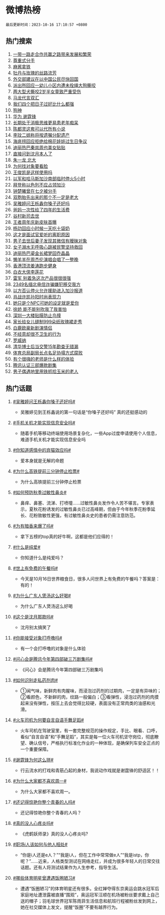 # 微博热榜

`最后更新时间：2023-10-16 17:10:57 +0800`

## 热门搜索

1. [一带一路走合作共赢之路带来发展和繁荣](https://m.weibo.cn/search?containerid=100103type%3D1%26t%3D10%26q%3D%23%E4%B8%80%E5%B8%A6%E4%B8%80%E8%B7%AF%E8%B5%B0%E5%90%88%E4%BD%9C%E5%85%B1%E8%B5%A2%E4%B9%8B%E8%B7%AF%E5%B8%A6%E6%9D%A5%E5%8F%91%E5%B1%95%E5%92%8C%E7%B9%81%E8%8D%A3%23&stream_entry_id=51&isnewpage=1&extparam=seat%3D1%26stream_entry_id%3D51%26pos%3D0%26filter_type%3Drealtimehot%26q%3D%2523%25E4%25B8%2580%25E5%25B8%25A6%25E4%25B8%2580%25E8%25B7%25AF%25E8%25B5%25B0%25E5%2590%2588%25E4%25BD%259C%25E5%2585%25B1%25E8%25B5%25A2%25E4%25B9%258B%25E8%25B7%25AF%25E5%25B8%25A6%25E6%259D%25A5%25E5%258F%2591%25E5%25B1%2595%25E5%2592%258C%25E7%25B9%2581%25E8%258D%25A3%2523%26dgr%3D0%26c_type%3D51%26cate%3D10103%26display_time%3D1697447456%26pre_seqid%3D169744745632208174176)
1. [尊重式分手](https://m.weibo.cn/search?containerid=100103type%3D1%26t%3D10%26q%3D%E5%B0%8A%E9%87%8D%E5%BC%8F%E5%88%86%E6%89%8B&stream_entry_id=31&isnewpage=1&extparam=seat%3D1%26band_rank%3D1%26cate%3D5001%26stream_entry_id%3D31%26lcate%3D5001%26q%3D%25E5%25B0%258A%25E9%2587%258D%25E5%25BC%258F%25E5%2588%2586%25E6%2589%258B%26pos%3D0%26flag%3D1%26c_type%3D31%26dgr%3D0%26realpos%3D1%26filter_type%3Drealtimehot%26display_time%3D1697447456%26pre_seqid%3D169744745632208174176)
1. [麻酱拿铁](https://m.weibo.cn/search?containerid=100103type%3D1%26t%3D10%26q%3D%E9%BA%BB%E9%85%B1%E6%8B%BF%E9%93%81&stream_entry_id=31&isnewpage=1&extparam=seat%3D1%26band_rank%3D2%26cate%3D5001%26stream_entry_id%3D31%26lcate%3D5001%26q%3D%25E9%25BA%25BB%25E9%2585%25B1%25E6%258B%25BF%25E9%2593%2581%26pos%3D1%26flag%3D1%26c_type%3D31%26dgr%3D0%26realpos%3D2%26filter_type%3Drealtimehot%26display_time%3D1697447456%26pre_seqid%3D169744745632208174176)
1. [牡丹与玫瑰的丝路流芳](https://m.weibo.cn/search?containerid=100103type%3D1%26t%3D10%26q%3D%23%E7%89%A1%E4%B8%B9%E4%B8%8E%E7%8E%AB%E7%91%B0%E7%9A%84%E4%B8%9D%E8%B7%AF%E6%B5%81%E8%8A%B3%23&stream_entry_id=31&isnewpage=1&extparam=seat%3D1%26band_rank%3D3%26cate%3D5001%26stream_entry_id%3D31%26lcate%3D5001%26q%3D%2523%25E7%2589%25A1%25E4%25B8%25B9%25E4%25B8%258E%25E7%258E%25AB%25E7%2591%25B0%25E7%259A%2584%25E4%25B8%259D%25E8%25B7%25AF%25E6%25B5%2581%25E8%258A%25B3%2523%26pos%3D2%26flag%3D1%26c_type%3D31%26dgr%3D0%26realpos%3D3%26filter_type%3Drealtimehot%26display_time%3D1697447456%26pre_seqid%3D169744745632208174176)
1. [外交部建议在以中国公民尽快回国](https://m.weibo.cn/search?containerid=100103type%3D1%26t%3D10%26q%3D%23%E5%A4%96%E4%BA%A4%E9%83%A8%E5%BB%BA%E8%AE%AE%E5%9C%A8%E4%BB%A5%E4%B8%AD%E5%9B%BD%E5%85%AC%E6%B0%91%E5%B0%BD%E5%BF%AB%E5%9B%9E%E5%9B%BD%23&stream_entry_id=31&isnewpage=1&extparam=seat%3D1%26band_rank%3D4%26cate%3D5001%26stream_entry_id%3D31%26lcate%3D5001%26q%3D%2523%25E5%25A4%2596%25E4%25BA%25A4%25E9%2583%25A8%25E5%25BB%25BA%25E8%25AE%25AE%25E5%259C%25A8%25E4%25BB%25A5%25E4%25B8%25AD%25E5%259B%25BD%25E5%2585%25AC%25E6%25B0%2591%25E5%25B0%25BD%25E5%25BF%25AB%25E5%259B%259E%25E5%259B%25BD%2523%26pos%3D3%26flag%3D1%26c_type%3D31%26dgr%3D0%26realpos%3D4%26filter_type%3Drealtimehot%26display_time%3D1697447456%26pre_seqid%3D169744745632208174176)
1. [派出所回应一幼儿小区内遭未拴绳大狗撕咬](https://m.weibo.cn/search?containerid=100103type%3D1%26t%3D10%26q%3D%23%E6%B4%BE%E5%87%BA%E6%89%80%E5%9B%9E%E5%BA%94%E4%B8%80%E5%B9%BC%E5%84%BF%E5%B0%8F%E5%8C%BA%E5%86%85%E9%81%AD%E6%9C%AA%E6%8B%B4%E7%BB%B3%E5%A4%A7%E7%8B%97%E6%92%95%E5%92%AC%23&stream_entry_id=31&isnewpage=1&extparam=seat%3D1%26band_rank%3D5%26cate%3D5001%26stream_entry_id%3D31%26lcate%3D5001%26q%3D%2523%25E6%25B4%25BE%25E5%2587%25BA%25E6%2589%2580%25E5%259B%259E%25E5%25BA%2594%25E4%25B8%2580%25E5%25B9%25BC%25E5%2584%25BF%25E5%25B0%258F%25E5%258C%25BA%25E5%2586%2585%25E9%2581%25AD%25E6%259C%25AA%25E6%258B%25B4%25E7%25BB%25B3%25E5%25A4%25A7%25E7%258B%2597%25E6%2592%2595%25E5%2592%25AC%2523%26pos%3D4%26flag%3D1%26c_type%3D31%26dgr%3D0%26realpos%3D5%26filter_type%3Drealtimehot%26display_time%3D1697447456%26pre_seqid%3D169744745632208174176)
1. [两大型犬撕咬2岁半女童致严重受伤](https://m.weibo.cn/search?containerid=100103type%3D1%26t%3D10%26q%3D%23%E4%B8%A4%E5%A4%A7%E5%9E%8B%E7%8A%AC%E6%92%95%E5%92%AC2%E5%B2%81%E5%8D%8A%E5%A5%B3%E7%AB%A5%E8%87%B4%E4%B8%A5%E9%87%8D%E5%8F%97%E4%BC%A4%23&stream_entry_id=31&isnewpage=1&extparam=seat%3D1%26band_rank%3D6%26cate%3D5001%26stream_entry_id%3D31%26lcate%3D5001%26q%3D%2523%25E4%25B8%25A4%25E5%25A4%25A7%25E5%259E%258B%25E7%258A%25AC%25E6%2592%2595%25E5%2592%25AC2%25E5%25B2%2581%25E5%258D%258A%25E5%25A5%25B3%25E7%25AB%25A5%25E8%2587%25B4%25E4%25B8%25A5%25E9%2587%258D%25E5%258F%2597%25E4%25BC%25A4%2523%26pos%3D5%26flag%3D16%26c_type%3D31%26dgr%3D0%26realpos%3D6%26filter_type%3Drealtimehot%26display_time%3D1697447456%26pre_seqid%3D169744745632208174176)
1. [马龙代言双汇](https://m.weibo.cn/search?containerid=100103type%3D1%26t%3D10%26q%3D%23%E9%A9%AC%E9%BE%99%E4%BB%A3%E8%A8%80%E5%8F%8C%E6%B1%87%23&stream_entry_id=31&isnewpage=1&extparam=seat%3D1%26band_rank%3D7%26stream_entry_id%3D31%26is_ad_pos%3D1%26adid%3D207788%26lcate%3D5001%26topic_ad%3D1%26pos%3D6%26filter_type%3Drealtimehot%26q%3D%2523%25E9%25A9%25AC%25E9%25BE%2599%25E4%25BB%25A3%25E8%25A8%2580%25E5%258F%258C%25E6%25B1%2587%2523%26dgr%3D0%26c_type%3D31%26cate%3D5001%26display_time%3D1697447456%26pre_seqid%3D169744745632208174176)
1. [我们四个把日子过好比什么都强](https://m.weibo.cn/search?containerid=100103type%3D1%26t%3D10%26q%3D%23%E6%88%91%E4%BB%AC%E5%9B%9B%E4%B8%AA%E6%8A%8A%E6%97%A5%E5%AD%90%E8%BF%87%E5%A5%BD%E6%AF%94%E4%BB%80%E4%B9%88%E9%83%BD%E5%BC%BA%23&stream_entry_id=31&isnewpage=1&extparam=seat%3D1%26band_rank%3D7%26cate%3D5001%26stream_entry_id%3D31%26lcate%3D5001%26q%3D%2523%25E6%2588%2591%25E4%25BB%25AC%25E5%259B%259B%25E4%25B8%25AA%25E6%258A%258A%25E6%2597%25A5%25E5%25AD%2590%25E8%25BF%2587%25E5%25A5%25BD%25E6%25AF%2594%25E4%25BB%2580%25E4%25B9%2588%25E9%2583%25BD%25E5%25BC%25BA%2523%26pos%3D7%26flag%3D1%26c_type%3D31%26dgr%3D0%26realpos%3D7%26filter_type%3Drealtimehot%26display_time%3D1697447456%26pre_seqid%3D169744745632208174176)
1. [狗神](https://m.weibo.cn/search?containerid=100103type%3D1%26t%3D10%26q%3D%E7%8B%97%E7%A5%9E&stream_entry_id=31&isnewpage=1&extparam=seat%3D1%26band_rank%3D8%26cate%3D5001%26stream_entry_id%3D31%26lcate%3D5001%26q%3D%25E7%258B%2597%25E7%25A5%259E%26pos%3D8%26flag%3D1%26c_type%3D31%26dgr%3D0%26realpos%3D8%26filter_type%3Drealtimehot%26display_time%3D1697447456%26pre_seqid%3D169744745632208174176)
1. [华为 谢霆锋](https://m.weibo.cn/search?containerid=100103type%3D1%26t%3D10%26q%3D%E5%8D%8E%E4%B8%BA+%E8%B0%A2%E9%9C%86%E9%94%8B&stream_entry_id=31&isnewpage=1&extparam=seat%3D1%26band_rank%3D9%26cate%3D5001%26stream_entry_id%3D31%26lcate%3D5001%26q%3D%25E5%258D%258E%25E4%25B8%25BA%2520%25E8%25B0%25A2%25E9%259C%2586%25E9%2594%258B%26pos%3D9%26flag%3D0%26c_type%3D31%26dgr%3D0%26realpos%3D9%26filter_type%3Drealtimehot%26display_time%3D1697447456%26pre_seqid%3D169744745632208174176)
1. [长期处于消极思维更易患老年痴呆](https://m.weibo.cn/search?containerid=100103type%3D1%26t%3D10%26q%3D%23%E9%95%BF%E6%9C%9F%E5%A4%84%E4%BA%8E%E6%B6%88%E6%9E%81%E6%80%9D%E7%BB%B4%E6%9B%B4%E6%98%93%E6%82%A3%E8%80%81%E5%B9%B4%E7%97%B4%E5%91%86%23&stream_entry_id=31&isnewpage=1&extparam=seat%3D1%26band_rank%3D10%26cate%3D5001%26stream_entry_id%3D31%26lcate%3D5001%26q%3D%2523%25E9%2595%25BF%25E6%259C%259F%25E5%25A4%2584%25E4%25BA%258E%25E6%25B6%2588%25E6%259E%2581%25E6%2580%259D%25E7%25BB%25B4%25E6%259B%25B4%25E6%2598%2593%25E6%2582%25A3%25E8%2580%2581%25E5%25B9%25B4%25E7%2597%25B4%25E5%2591%2586%2523%26pos%3D10%26flag%3D1%26c_type%3D31%26dgr%3D0%26realpos%3D10%26filter_type%3Drealtimehot%26display_time%3D1697447456%26pre_seqid%3D169744745632208174176)
1. [陈都灵这套可以代所有小说](https://m.weibo.cn/search?containerid=100103type%3D1%26t%3D10%26q%3D%E9%99%88%E9%83%BD%E7%81%B5%E8%BF%99%E5%A5%97%E5%8F%AF%E4%BB%A5%E4%BB%A3%E6%89%80%E6%9C%89%E5%B0%8F%E8%AF%B4&stream_entry_id=31&isnewpage=1&extparam=seat%3D1%26band_rank%3D11%26cate%3D5001%26stream_entry_id%3D31%26lcate%3D5001%26q%3D%25E9%2599%2588%25E9%2583%25BD%25E7%2581%25B5%25E8%25BF%2599%25E5%25A5%2597%25E5%258F%25AF%25E4%25BB%25A5%25E4%25BB%25A3%25E6%2589%2580%25E6%259C%2589%25E5%25B0%258F%25E8%25AF%25B4%26pos%3D11%26flag%3D0%26c_type%3D31%26dgr%3D0%26realpos%3D11%26filter_type%3Drealtimehot%26display_time%3D1697447456%26pre_seqid%3D169744745632208174176)
1. [李玟二姐称将按遗嘱分配遗产](https://m.weibo.cn/search?containerid=100103type%3D1%26t%3D10%26q%3D%23%E6%9D%8E%E7%8E%9F%E4%BA%8C%E5%A7%90%E7%A7%B0%E5%B0%86%E6%8C%89%E9%81%97%E5%98%B1%E5%88%86%E9%85%8D%E9%81%97%E4%BA%A7%23&stream_entry_id=31&isnewpage=1&extparam=seat%3D1%26band_rank%3D12%26cate%3D5001%26stream_entry_id%3D31%26lcate%3D5001%26q%3D%2523%25E6%259D%258E%25E7%258E%259F%25E4%25BA%258C%25E5%25A7%2590%25E7%25A7%25B0%25E5%25B0%2586%25E6%258C%2589%25E9%2581%2597%25E5%2598%25B1%25E5%2588%2586%25E9%2585%258D%25E9%2581%2597%25E4%25BA%25A7%2523%26pos%3D12%26flag%3D1%26c_type%3D31%26dgr%3D0%26realpos%3D12%26filter_type%3Drealtimehot%26display_time%3D1697447456%26pre_seqid%3D169744745632208174176)
1. [海底捞回应拒绝给棉花娃娃过生日争议](https://m.weibo.cn/search?containerid=100103type%3D1%26t%3D10%26q%3D%23%E6%B5%B7%E5%BA%95%E6%8D%9E%E5%9B%9E%E5%BA%94%E6%8B%92%E7%BB%9D%E7%BB%99%E6%A3%89%E8%8A%B1%E5%A8%83%E5%A8%83%E8%BF%87%E7%94%9F%E6%97%A5%E4%BA%89%E8%AE%AE%23&stream_entry_id=31&isnewpage=1&extparam=seat%3D1%26band_rank%3D13%26cate%3D5001%26stream_entry_id%3D31%26lcate%3D5001%26q%3D%2523%25E6%25B5%25B7%25E5%25BA%2595%25E6%258D%259E%25E5%259B%259E%25E5%25BA%2594%25E6%258B%2592%25E7%25BB%259D%25E7%25BB%2599%25E6%25A3%2589%25E8%258A%25B1%25E5%25A8%2583%25E5%25A8%2583%25E8%25BF%2587%25E7%2594%259F%25E6%2597%25A5%25E4%25BA%2589%25E8%25AE%25AE%2523%26pos%3D13%26flag%3D0%26c_type%3D31%26dgr%3D0%26realpos%3D13%26filter_type%3Drealtimehot%26display_time%3D1697447456%26pre_seqid%3D169744745632208174176)
1. [迪丽热巴秦岚周也美女贴贴](https://m.weibo.cn/search?containerid=100103type%3D1%26t%3D10%26q%3D%23%E8%BF%AA%E4%B8%BD%E7%83%AD%E5%B7%B4%E7%A7%A6%E5%B2%9A%E5%91%A8%E4%B9%9F%E7%BE%8E%E5%A5%B3%E8%B4%B4%E8%B4%B4%23&stream_entry_id=31&isnewpage=1&extparam=seat%3D1%26band_rank%3D14%26cate%3D5001%26stream_entry_id%3D31%26lcate%3D5001%26q%3D%2523%25E8%25BF%25AA%25E4%25B8%25BD%25E7%2583%25AD%25E5%25B7%25B4%25E7%25A7%25A6%25E5%25B2%259A%25E5%2591%25A8%25E4%25B9%259F%25E7%25BE%258E%25E5%25A5%25B3%25E8%25B4%25B4%25E8%25B4%25B4%2523%26pos%3D14%26flag%3D0%26c_type%3D31%26dgr%3D0%26realpos%3D14%26filter_type%3Drealtimehot%26display_time%3D1697447456%26pre_seqid%3D169744745632208174176)
1. [直接问到沈月本人了](https://m.weibo.cn/search?containerid=100103type%3D1%26t%3D10%26q%3D%23%E7%9B%B4%E6%8E%A5%E9%97%AE%E5%88%B0%E6%B2%88%E6%9C%88%E6%9C%AC%E4%BA%BA%E4%BA%86%23&stream_entry_id=31&isnewpage=1&extparam=seat%3D1%26band_rank%3D15%26cate%3D5001%26stream_entry_id%3D31%26lcate%3D5001%26q%3D%2523%25E7%259B%25B4%25E6%258E%25A5%25E9%2597%25AE%25E5%2588%25B0%25E6%25B2%2588%25E6%259C%2588%25E6%259C%25AC%25E4%25BA%25BA%25E4%25BA%2586%2523%26pos%3D15%26flag%3D0%26c_type%3D31%26dgr%3D0%26realpos%3D15%26filter_type%3Drealtimehot%26display_time%3D1697447456%26pre_seqid%3D169744745632208174176)
1. [朱一龙 北大](https://m.weibo.cn/search?containerid=100103type%3D1%26t%3D10%26q%3D%E6%9C%B1%E4%B8%80%E9%BE%99+%E5%8C%97%E5%A4%A7&stream_entry_id=31&isnewpage=1&extparam=seat%3D1%26band_rank%3D16%26cate%3D5001%26stream_entry_id%3D31%26lcate%3D5001%26q%3D%25E6%259C%25B1%25E4%25B8%2580%25E9%25BE%2599%2520%25E5%258C%2597%25E5%25A4%25A7%26pos%3D16%26flag%3D1%26c_type%3D31%26dgr%3D0%26realpos%3D16%26filter_type%3Drealtimehot%26display_time%3D1697447456%26pre_seqid%3D169744745632208174176)
1. [为何找对象要看脸](https://m.weibo.cn/search?containerid=100103type%3D1%26t%3D10%26q%3D%E4%B8%BA%E4%BD%95%E6%89%BE%E5%AF%B9%E8%B1%A1%E8%A6%81%E7%9C%8B%E8%84%B8&stream_entry_id=31&isnewpage=1&extparam=seat%3D1%26band_rank%3D17%26cate%3D5001%26stream_entry_id%3D31%26lcate%3D5001%26q%3D%25E4%25B8%25BA%25E4%25BD%2595%25E6%2589%25BE%25E5%25AF%25B9%25E8%25B1%25A1%25E8%25A6%2581%25E7%259C%258B%25E8%2584%25B8%26pos%3D17%26flag%3D1%26c_type%3D31%26dgr%3D0%26realpos%3D17%26filter_type%3Drealtimehot%26display_time%3D1697447456%26pre_seqid%3D169744745632208174176)
1. [王俊凯是这样使用吗](https://m.weibo.cn/search?containerid=100103type%3D1%26t%3D10%26q%3D%23%E7%8E%8B%E4%BF%8A%E5%87%AF%E6%98%AF%E8%BF%99%E6%A0%B7%E4%BD%BF%E7%94%A8%E5%90%97%23&stream_entry_id=31&isnewpage=1&extparam=seat%3D1%26band_rank%3D18%26cate%3D5001%26stream_entry_id%3D31%26lcate%3D5001%26q%3D%2523%25E7%258E%258B%25E4%25BF%258A%25E5%2587%25AF%25E6%2598%25AF%25E8%25BF%2599%25E6%25A0%25B7%25E4%25BD%25BF%25E7%2594%25A8%25E5%2590%2597%2523%26pos%3D18%26flag%3D1%26c_type%3D31%26dgr%3D0%26realpos%3D18%26filter_type%3Drealtimehot%26display_time%3D1697447456%26pre_seqid%3D169744745632208174176)
1. [以军和哈马斯加沙南部临时停火5小时](https://m.weibo.cn/search?containerid=100103type%3D1%26t%3D10%26q%3D%23%E4%BB%A5%E5%86%9B%E5%92%8C%E5%93%88%E9%A9%AC%E6%96%AF%E5%8A%A0%E6%B2%99%E5%8D%97%E9%83%A8%E4%B8%B4%E6%97%B6%E5%81%9C%E7%81%AB5%E5%B0%8F%E6%97%B6%23&stream_entry_id=31&isnewpage=1&extparam=seat%3D1%26band_rank%3D19%26cate%3D5001%26stream_entry_id%3D31%26lcate%3D5001%26q%3D%2523%25E4%25BB%25A5%25E5%2586%259B%25E5%2592%258C%25E5%2593%2588%25E9%25A9%25AC%25E6%2596%25AF%25E5%258A%25A0%25E6%25B2%2599%25E5%258D%2597%25E9%2583%25A8%25E4%25B8%25B4%25E6%2597%25B6%25E5%2581%259C%25E7%2581%25AB5%25E5%25B0%258F%25E6%2597%25B6%2523%26pos%3D19%26flag%3D0%26c_type%3D31%26dgr%3D0%26realpos%3D19%26filter_type%3Drealtimehot%26display_time%3D1697447456%26pre_seqid%3D169744745632208174176)
1. [拜登称以色列不应占领加沙](https://m.weibo.cn/search?containerid=100103type%3D1%26t%3D10%26q%3D%23%E6%8B%9C%E7%99%BB%E7%A7%B0%E4%BB%A5%E8%89%B2%E5%88%97%E4%B8%8D%E5%BA%94%E5%8D%A0%E9%A2%86%E5%8A%A0%E6%B2%99%23&stream_entry_id=31&isnewpage=1&extparam=seat%3D1%26band_rank%3D20%26cate%3D5001%26stream_entry_id%3D31%26lcate%3D5001%26q%3D%2523%25E6%258B%259C%25E7%2599%25BB%25E7%25A7%25B0%25E4%25BB%25A5%25E8%2589%25B2%25E5%2588%2597%25E4%25B8%258D%25E5%25BA%2594%25E5%258D%25A0%25E9%25A2%2586%25E5%258A%25A0%25E6%25B2%2599%2523%26pos%3D20%26flag%3D1%26c_type%3D31%26dgr%3D0%26realpos%3D20%26filter_type%3Drealtimehot%26display_time%3D1697447456%26pre_seqid%3D169744745632208174176)
1. [钟楚曦曾在七夕被分手](https://m.weibo.cn/search?containerid=100103type%3D1%26t%3D10%26q%3D%23%E9%92%9F%E6%A5%9A%E6%9B%A6%E6%9B%BE%E5%9C%A8%E4%B8%83%E5%A4%95%E8%A2%AB%E5%88%86%E6%89%8B%23&stream_entry_id=31&isnewpage=1&extparam=seat%3D1%26band_rank%3D21%26cate%3D5001%26stream_entry_id%3D31%26lcate%3D5001%26q%3D%2523%25E9%2592%259F%25E6%25A5%259A%25E6%259B%25A6%25E6%259B%25BE%25E5%259C%25A8%25E4%25B8%2583%25E5%25A4%2595%25E8%25A2%25AB%25E5%2588%2586%25E6%2589%258B%2523%26pos%3D21%26flag%3D1%26c_type%3D31%26dgr%3D0%26realpos%3D21%26filter_type%3Drealtimehot%26display_time%3D1697447456%26pre_seqid%3D169744745632208174176)
1. [双胞胎先出来的那个不一定是老大](https://m.weibo.cn/search?containerid=100103type%3D1%26t%3D10%26q%3D%E5%8F%8C%E8%83%9E%E8%83%8E%E5%85%88%E5%87%BA%E6%9D%A5%E7%9A%84%E9%82%A3%E4%B8%AA%E4%B8%8D%E4%B8%80%E5%AE%9A%E6%98%AF%E8%80%81%E5%A4%A7&stream_entry_id=31&isnewpage=1&extparam=seat%3D1%26band_rank%3D22%26cate%3D5001%26stream_entry_id%3D31%26lcate%3D5001%26q%3D%25E5%258F%258C%25E8%2583%259E%25E8%2583%258E%25E5%2585%2588%25E5%2587%25BA%25E6%259D%25A5%25E7%259A%2584%25E9%2582%25A3%25E4%25B8%25AA%25E4%25B8%258D%25E4%25B8%2580%25E5%25AE%259A%25E6%2598%25AF%25E8%2580%2581%25E5%25A4%25A7%26pos%3D22%26flag%3D1%26c_type%3D31%26dgr%3D0%26realpos%3D22%26filter_type%3Drealtimehot%26display_time%3D1697447456%26pre_seqid%3D169744745632208174176)
1. [吴雅婷问王栎鑫你嗓子还好吗](https://m.weibo.cn/search?containerid=100103type%3D1%26t%3D10%26q%3D%23%E5%90%B4%E9%9B%85%E5%A9%B7%E9%97%AE%E7%8E%8B%E6%A0%8E%E9%91%AB%E4%BD%A0%E5%97%93%E5%AD%90%E8%BF%98%E5%A5%BD%E5%90%97%23&stream_entry_id=31&isnewpage=1&extparam=seat%3D1%26band_rank%3D23%26cate%3D5001%26stream_entry_id%3D31%26lcate%3D5001%26q%3D%2523%25E5%2590%25B4%25E9%259B%2585%25E5%25A9%25B7%25E9%2597%25AE%25E7%258E%258B%25E6%25A0%258E%25E9%2591%25AB%25E4%25BD%25A0%25E5%2597%2593%25E5%25AD%2590%25E8%25BF%2598%25E5%25A5%25BD%25E5%2590%2597%2523%26pos%3D23%26flag%3D2%26c_type%3D31%26dgr%3D0%26realpos%3D23%26filter_type%3Drealtimehot%26display_time%3D1697447456%26pre_seqid%3D169744745632208174176)
1. [爸妈一次性给了四年的生活费](https://m.weibo.cn/search?containerid=100103type%3D1%26t%3D10%26q%3D%23%E7%88%B8%E5%A6%88%E4%B8%80%E6%AC%A1%E6%80%A7%E7%BB%99%E4%BA%86%E5%9B%9B%E5%B9%B4%E7%9A%84%E7%94%9F%E6%B4%BB%E8%B4%B9%23&stream_entry_id=31&isnewpage=1&extparam=seat%3D1%26band_rank%3D24%26cate%3D5001%26stream_entry_id%3D31%26lcate%3D5001%26q%3D%2523%25E7%2588%25B8%25E5%25A6%2588%25E4%25B8%2580%25E6%25AC%25A1%25E6%2580%25A7%25E7%25BB%2599%25E4%25BA%2586%25E5%259B%259B%25E5%25B9%25B4%25E7%259A%2584%25E7%2594%259F%25E6%25B4%25BB%25E8%25B4%25B9%2523%26pos%3D24%26flag%3D2%26c_type%3D31%26dgr%3D0%26realpos%3D24%26filter_type%3Drealtimehot%26display_time%3D1697447456%26pre_seqid%3D169744745632208174176)
1. [谷村新司去世](https://m.weibo.cn/search?containerid=100103type%3D1%26t%3D10%26q%3D%23%E8%B0%B7%E6%9D%91%E6%96%B0%E5%8F%B8%E5%8E%BB%E4%B8%96%23&stream_entry_id=31&isnewpage=1&extparam=seat%3D1%26band_rank%3D25%26cate%3D5001%26stream_entry_id%3D31%26lcate%3D5001%26q%3D%2523%25E8%25B0%25B7%25E6%259D%2591%25E6%2596%25B0%25E5%258F%25B8%25E5%258E%25BB%25E4%25B8%2596%2523%26pos%3D25%26flag%3D0%26c_type%3D31%26dgr%3D0%26realpos%3D25%26filter_type%3Drealtimehot%26display_time%3D1697447456%26pre_seqid%3D169744745632208174176)
1. [王者周年庆新皮肤首曝](https://m.weibo.cn/search?containerid=100103type%3D1%26t%3D10%26q%3D%23%E7%8E%8B%E8%80%85%E5%91%A8%E5%B9%B4%E5%BA%86%E6%96%B0%E7%9A%AE%E8%82%A4%E9%A6%96%E6%9B%9D%23&stream_entry_id=31&isnewpage=1&extparam=seat%3D1%26band_rank%3D26%26cate%3D5001%26stream_entry_id%3D31%26lcate%3D5001%26q%3D%2523%25E7%258E%258B%25E8%2580%2585%25E5%2591%25A8%25E5%25B9%25B4%25E5%25BA%2586%25E6%2596%25B0%25E7%259A%25AE%25E8%2582%25A4%25E9%25A6%2596%25E6%259B%259D%2523%26pos%3D26%26flag%3D1%26c_type%3D31%26dgr%3D0%26realpos%3D26%26filter_type%3Drealtimehot%26display_time%3D1697447456%26pre_seqid%3D169744745632208174176)
1. [杨玏回应小时候一天吃十袋奶](https://m.weibo.cn/search?containerid=100103type%3D1%26t%3D10%26q%3D%23%E6%9D%A8%E7%8E%8F%E5%9B%9E%E5%BA%94%E5%B0%8F%E6%97%B6%E5%80%99%E4%B8%80%E5%A4%A9%E5%90%83%E5%8D%81%E8%A2%8B%E5%A5%B6%23&stream_entry_id=31&isnewpage=1&extparam=seat%3D1%26band_rank%3D27%26cate%3D5001%26stream_entry_id%3D31%26lcate%3D5001%26q%3D%2523%25E6%259D%25A8%25E7%258E%258F%25E5%259B%259E%25E5%25BA%2594%25E5%25B0%258F%25E6%2597%25B6%25E5%2580%2599%25E4%25B8%2580%25E5%25A4%25A9%25E5%2590%2583%25E5%258D%2581%25E8%25A2%258B%25E5%25A5%25B6%2523%26pos%3D27%26flag%3D1%26c_type%3D31%26dgr%3D0%26realpos%3D27%26filter_type%3Drealtimehot%26display_time%3D1697447456%26pre_seqid%3D169744745632208174176)
1. [这才是面试官爱听的离职原因](https://m.weibo.cn/search?containerid=100103type%3D1%26t%3D10%26q%3D%E8%BF%99%E6%89%8D%E6%98%AF%E9%9D%A2%E8%AF%95%E5%AE%98%E7%88%B1%E5%90%AC%E7%9A%84%E7%A6%BB%E8%81%8C%E5%8E%9F%E5%9B%A0&stream_entry_id=31&isnewpage=1&extparam=seat%3D1%26band_rank%3D28%26cate%3D5001%26stream_entry_id%3D31%26lcate%3D5001%26q%3D%25E8%25BF%2599%25E6%2589%258D%25E6%2598%25AF%25E9%259D%25A2%25E8%25AF%2595%25E5%25AE%2598%25E7%2588%25B1%25E5%2590%25AC%25E7%259A%2584%25E7%25A6%25BB%25E8%2581%258C%25E5%258E%259F%25E5%259B%25A0%26pos%3D28%26flag%3D0%26c_type%3D31%26dgr%3D0%26realpos%3D28%26filter_type%3Drealtimehot%26display_time%3D1697447456%26pre_seqid%3D169744745632208174176)
1. [男子去世后妻子发现其微信有暧昧对象](https://m.weibo.cn/search?containerid=100103type%3D1%26t%3D10%26q%3D%23%E7%94%B7%E5%AD%90%E5%8E%BB%E4%B8%96%E5%90%8E%E5%A6%BB%E5%AD%90%E5%8F%91%E7%8E%B0%E5%85%B6%E5%BE%AE%E4%BF%A1%E6%9C%89%E6%9A%A7%E6%98%A7%E5%AF%B9%E8%B1%A1%23&stream_entry_id=31&isnewpage=1&extparam=seat%3D1%26band_rank%3D29%26cate%3D5001%26stream_entry_id%3D31%26lcate%3D5001%26q%3D%2523%25E7%2594%25B7%25E5%25AD%2590%25E5%258E%25BB%25E4%25B8%2596%25E5%2590%258E%25E5%25A6%25BB%25E5%25AD%2590%25E5%258F%2591%25E7%258E%25B0%25E5%2585%25B6%25E5%25BE%25AE%25E4%25BF%25A1%25E6%259C%2589%25E6%259A%25A7%25E6%2598%25A7%25E5%25AF%25B9%25E8%25B1%25A1%2523%26pos%3D29%26flag%3D0%26c_type%3D31%26dgr%3D0%26realpos%3D29%26filter_type%3Drealtimehot%26display_time%3D1697447456%26pre_seqid%3D169744745632208174176)
1. [女子溺水无呼吸心跳被民警坚持救回](https://m.weibo.cn/search?containerid=100103type%3D1%26t%3D10%26q%3D%23%E5%A5%B3%E5%AD%90%E6%BA%BA%E6%B0%B4%E6%97%A0%E5%91%BC%E5%90%B8%E5%BF%83%E8%B7%B3%E8%A2%AB%E6%B0%91%E8%AD%A6%E5%9D%9A%E6%8C%81%E6%95%91%E5%9B%9E%23&stream_entry_id=31&isnewpage=1&extparam=seat%3D1%26band_rank%3D30%26cate%3D5001%26stream_entry_id%3D31%26lcate%3D5001%26q%3D%2523%25E5%25A5%25B3%25E5%25AD%2590%25E6%25BA%25BA%25E6%25B0%25B4%25E6%2597%25A0%25E5%2591%25BC%25E5%2590%25B8%25E5%25BF%2583%25E8%25B7%25B3%25E8%25A2%25AB%25E6%25B0%2591%25E8%25AD%25A6%25E5%259D%259A%25E6%258C%2581%25E6%2595%2591%25E5%259B%259E%2523%26pos%3D30%26flag%3D32768%26c_type%3D31%26dgr%3D0%26realpos%3D30%26filter_type%3Drealtimehot%26display_time%3D1697447456%26pre_seqid%3D169744745632208174176)
1. [迪丽热巴鎏金长裙梦回乔晶晶](https://m.weibo.cn/search?containerid=100103type%3D1%26t%3D10%26q%3D%23%E8%BF%AA%E4%B8%BD%E7%83%AD%E5%B7%B4%E9%8E%8F%E9%87%91%E9%95%BF%E8%A3%99%E6%A2%A6%E5%9B%9E%E4%B9%94%E6%99%B6%E6%99%B6%23&stream_entry_id=31&isnewpage=1&extparam=seat%3D1%26band_rank%3D31%26cate%3D5001%26stream_entry_id%3D31%26lcate%3D5001%26q%3D%2523%25E8%25BF%25AA%25E4%25B8%25BD%25E7%2583%25AD%25E5%25B7%25B4%25E9%258E%258F%25E9%2587%2591%25E9%2595%25BF%25E8%25A3%2599%25E6%25A2%25A6%25E5%259B%259E%25E4%25B9%2594%25E6%2599%25B6%25E6%2599%25B6%2523%26pos%3D31%26flag%3D1%26c_type%3D31%26dgr%3D0%26realpos%3D31%26filter_type%3Drealtimehot%26display_time%3D1697447456%26pre_seqid%3D169744745632208174176)
1. [懒羊羊在周杰伦演唱会唱了一整晚](https://m.weibo.cn/search?containerid=100103type%3D1%26t%3D10%26q%3D%23%E6%87%92%E7%BE%8A%E7%BE%8A%E5%9C%A8%E5%91%A8%E6%9D%B0%E4%BC%A6%E6%BC%94%E5%94%B1%E4%BC%9A%E5%94%B1%E4%BA%86%E4%B8%80%E6%95%B4%E6%99%9A%23&stream_entry_id=31&isnewpage=1&extparam=seat%3D1%26band_rank%3D32%26cate%3D5001%26stream_entry_id%3D31%26lcate%3D5001%26q%3D%2523%25E6%2587%2592%25E7%25BE%258A%25E7%25BE%258A%25E5%259C%25A8%25E5%2591%25A8%25E6%259D%25B0%25E4%25BC%25A6%25E6%25BC%2594%25E5%2594%25B1%25E4%25BC%259A%25E5%2594%25B1%25E4%25BA%2586%25E4%25B8%2580%25E6%2595%25B4%25E6%2599%259A%2523%26pos%3D32%26flag%3D0%26c_type%3D31%26dgr%3D0%26realpos%3D32%26filter_type%3Drealtimehot%26display_time%3D1697447456%26pre_seqid%3D169744745632208174176)
1. [香港顶流姜涛跑步健身](https://m.weibo.cn/search?containerid=100103type%3D1%26t%3D10%26q%3D%23%E9%A6%99%E6%B8%AF%E9%A1%B6%E6%B5%81%E5%A7%9C%E6%B6%9B%E8%B7%91%E6%AD%A5%E5%81%A5%E8%BA%AB%23&stream_entry_id=31&isnewpage=1&extparam=seat%3D1%26band_rank%3D33%26cate%3D5001%26stream_entry_id%3D31%26lcate%3D5001%26q%3D%2523%25E9%25A6%2599%25E6%25B8%25AF%25E9%25A1%25B6%25E6%25B5%2581%25E5%25A7%259C%25E6%25B6%259B%25E8%25B7%2591%25E6%25AD%25A5%25E5%2581%25A5%25E8%25BA%25AB%2523%26pos%3D33%26flag%3D0%26c_type%3D31%26dgr%3D0%26realpos%3D33%26filter_type%3Drealtimehot%26display_time%3D1697447456%26pre_seqid%3D169744745632208174176)
1. [白衣大侠李莲花](https://m.weibo.cn/search?containerid=100103type%3D1%26t%3D10%26q%3D%23%E7%99%BD%E8%A1%A3%E5%A4%A7%E4%BE%A0%E6%9D%8E%E8%8E%B2%E8%8A%B1%23&stream_entry_id=31&isnewpage=1&extparam=seat%3D1%26band_rank%3D34%26cate%3D5001%26stream_entry_id%3D31%26lcate%3D5001%26q%3D%2523%25E7%2599%25BD%25E8%25A1%25A3%25E5%25A4%25A7%25E4%25BE%25A0%25E6%259D%258E%25E8%258E%25B2%25E8%258A%25B1%2523%26pos%3D34%26flag%3D1%26c_type%3D31%26dgr%3D0%26realpos%3D34%26filter_type%3Drealtimehot%26display_time%3D1697447456%26pre_seqid%3D169744745632208174176)
1. [雷军 别着急这次产品很很很强](https://m.weibo.cn/search?containerid=100103type%3D1%26t%3D10%26q%3D%E9%9B%B7%E5%86%9B+%E5%88%AB%E7%9D%80%E6%80%A5%E8%BF%99%E6%AC%A1%E4%BA%A7%E5%93%81%E5%BE%88%E5%BE%88%E5%BE%88%E5%BC%BA&stream_entry_id=31&isnewpage=1&extparam=seat%3D1%26band_rank%3D35%26cate%3D5001%26stream_entry_id%3D31%26lcate%3D5001%26q%3D%25E9%259B%25B7%25E5%2586%259B%2520%25E5%2588%25AB%25E7%259D%2580%25E6%2580%25A5%25E8%25BF%2599%25E6%25AC%25A1%25E4%25BA%25A7%25E5%2593%2581%25E5%25BE%2588%25E5%25BE%2588%25E5%25BE%2588%25E5%25BC%25BA%26pos%3D35%26flag%3D0%26c_type%3D31%26dgr%3D0%26realpos%3D35%26filter_type%3Drealtimehot%26display_time%3D1697447456%26pre_seqid%3D169744745632208174176)
1. [2349名缅北电信诈骗嫌犯移交我方](https://m.weibo.cn/search?containerid=100103type%3D1%26t%3D10%26q%3D%232349%E5%90%8D%E7%BC%85%E5%8C%97%E7%94%B5%E4%BF%A1%E8%AF%88%E9%AA%97%E5%AB%8C%E7%8A%AF%E7%A7%BB%E4%BA%A4%E6%88%91%E6%96%B9%23&stream_entry_id=31&isnewpage=1&extparam=seat%3D1%26band_rank%3D36%26cate%3D5001%26stream_entry_id%3D31%26lcate%3D5001%26q%3D%25232349%25E5%2590%258D%25E7%25BC%2585%25E5%258C%2597%25E7%2594%25B5%25E4%25BF%25A1%25E8%25AF%2588%25E9%25AA%2597%25E5%25AB%258C%25E7%258A%25AF%25E7%25A7%25BB%25E4%25BA%25A4%25E6%2588%2591%25E6%2596%25B9%2523%26pos%3D36%26flag%3D1%26c_type%3D31%26dgr%3D0%26realpos%3D36%26filter_type%3Drealtimehot%26display_time%3D1697447456%26pre_seqid%3D169744745632208174176)
1. [以方否认停火允许援助进入加沙报道](https://m.weibo.cn/search?containerid=100103type%3D1%26t%3D10%26q%3D%23%E4%BB%A5%E6%96%B9%E5%90%A6%E8%AE%A4%E5%81%9C%E7%81%AB%E5%85%81%E8%AE%B8%E6%8F%B4%E5%8A%A9%E8%BF%9B%E5%85%A5%E5%8A%A0%E6%B2%99%E6%8A%A5%E9%81%93%23&stream_entry_id=31&isnewpage=1&extparam=seat%3D1%26band_rank%3D37%26cate%3D5001%26stream_entry_id%3D31%26lcate%3D5001%26q%3D%2523%25E4%25BB%25A5%25E6%2596%25B9%25E5%2590%25A6%25E8%25AE%25A4%25E5%2581%259C%25E7%2581%25AB%25E5%2585%2581%25E8%25AE%25B8%25E6%258F%25B4%25E5%258A%25A9%25E8%25BF%259B%25E5%2585%25A5%25E5%258A%25A0%25E6%25B2%2599%25E6%258A%25A5%25E9%2581%2593%2523%26pos%3D37%26flag%3D1%26c_type%3D31%26dgr%3D0%26realpos%3D37%26filter_type%3Drealtimehot%26display_time%3D1697447456%26pre_seqid%3D169744745632208174176)
1. [肖战许凯孙阳时尚表现力](https://m.weibo.cn/search?containerid=100103type%3D1%26t%3D10%26q%3D%23%E8%82%96%E6%88%98%E8%AE%B8%E5%87%AF%E5%AD%99%E9%98%B3%E6%97%B6%E5%B0%9A%E8%A1%A8%E7%8E%B0%E5%8A%9B%23&stream_entry_id=31&isnewpage=1&extparam=seat%3D1%26band_rank%3D38%26cate%3D5001%26stream_entry_id%3D31%26lcate%3D5001%26q%3D%2523%25E8%2582%2596%25E6%2588%2598%25E8%25AE%25B8%25E5%2587%25AF%25E5%25AD%2599%25E9%2598%25B3%25E6%2597%25B6%25E5%25B0%259A%25E8%25A1%25A8%25E7%258E%25B0%25E5%258A%259B%2523%26pos%3D38%26flag%3D0%26c_type%3D31%26dgr%3D0%26realpos%3D38%26filter_type%3Drealtimehot%26display_time%3D1697447456%26pre_seqid%3D169744745632208174176)
1. [她只是个NPC可她的设定就是爱你](https://m.weibo.cn/search?containerid=100103type%3D1%26t%3D10%26q%3D%23%E5%A5%B9%E5%8F%AA%E6%98%AF%E4%B8%AANPC%E5%8F%AF%E5%A5%B9%E7%9A%84%E8%AE%BE%E5%AE%9A%E5%B0%B1%E6%98%AF%E7%88%B1%E4%BD%A0%23&stream_entry_id=31&isnewpage=1&extparam=seat%3D1%26band_rank%3D39%26cate%3D5001%26stream_entry_id%3D31%26lcate%3D5001%26q%3D%2523%25E5%25A5%25B9%25E5%258F%25AA%25E6%2598%25AF%25E4%25B8%25AANPC%25E5%258F%25AF%25E5%25A5%25B9%25E7%259A%2584%25E8%25AE%25BE%25E5%25AE%259A%25E5%25B0%25B1%25E6%2598%25AF%25E7%2588%25B1%25E4%25BD%25A0%2523%26pos%3D39%26flag%3D0%26c_type%3D31%26dgr%3D0%26realpos%3D39%26filter_type%3Drealtimehot%26display_time%3D1697447456%26pre_seqid%3D169744745632208174176)
1. [徐娇 能不能别吹我了我害怕](https://m.weibo.cn/search?containerid=100103type%3D1%26t%3D10%26q%3D%E5%BE%90%E5%A8%87+%E8%83%BD%E4%B8%8D%E8%83%BD%E5%88%AB%E5%90%B9%E6%88%91%E4%BA%86%E6%88%91%E5%AE%B3%E6%80%95&stream_entry_id=31&isnewpage=1&extparam=seat%3D1%26band_rank%3D40%26cate%3D5001%26stream_entry_id%3D31%26lcate%3D5001%26q%3D%25E5%25BE%2590%25E5%25A8%2587%2520%25E8%2583%25BD%25E4%25B8%258D%25E8%2583%25BD%25E5%2588%25AB%25E5%2590%25B9%25E6%2588%2591%25E4%25BA%2586%25E6%2588%2591%25E5%25AE%25B3%25E6%2580%2595%26pos%3D40%26flag%3D0%26c_type%3D31%26dgr%3D0%26realpos%3D40%26filter_type%3Drealtimehot%26display_time%3D1697447456%26pre_seqid%3D169744745632208174176)
1. [深圳一大楼贴膜防止鸟撞](https://m.weibo.cn/search?containerid=100103type%3D1%26t%3D10%26q%3D%23%E6%B7%B1%E5%9C%B3%E4%B8%80%E5%A4%A7%E6%A5%BC%E8%B4%B4%E8%86%9C%E9%98%B2%E6%AD%A2%E9%B8%9F%E6%92%9E%23&stream_entry_id=31&isnewpage=1&extparam=seat%3D1%26band_rank%3D41%26cate%3D5001%26stream_entry_id%3D31%26lcate%3D5001%26q%3D%2523%25E6%25B7%25B1%25E5%259C%25B3%25E4%25B8%2580%25E5%25A4%25A7%25E6%25A5%25BC%25E8%25B4%25B4%25E8%2586%259C%25E9%2598%25B2%25E6%25AD%25A2%25E9%25B8%259F%25E6%2592%259E%2523%26pos%3D41%26flag%3D32768%26c_type%3D31%26dgr%3D0%26realpos%3D41%26filter_type%3Drealtimehot%26display_time%3D1697447456%26pre_seqid%3D169744745632208174176)
1. [家长给女儿缝制999朵纸玫瑰裙走秀](https://m.weibo.cn/search?containerid=100103type%3D1%26t%3D10%26q%3D%23%E5%AE%B6%E9%95%BF%E7%BB%99%E5%A5%B3%E5%84%BF%E7%BC%9D%E5%88%B6999%E6%9C%B5%E7%BA%B8%E7%8E%AB%E7%91%B0%E8%A3%99%E8%B5%B0%E7%A7%80%23&stream_entry_id=31&isnewpage=1&extparam=seat%3D1%26band_rank%3D42%26cate%3D5001%26stream_entry_id%3D31%26lcate%3D5001%26q%3D%2523%25E5%25AE%25B6%25E9%2595%25BF%25E7%25BB%2599%25E5%25A5%25B3%25E5%2584%25BF%25E7%25BC%259D%25E5%2588%25B6999%25E6%259C%25B5%25E7%25BA%25B8%25E7%258E%25AB%25E7%2591%25B0%25E8%25A3%2599%25E8%25B5%25B0%25E7%25A7%2580%2523%26pos%3D42%26flag%3D32768%26c_type%3D31%26dgr%3D0%26realpos%3D42%26filter_type%3Drealtimehot%26display_time%3D1697447456%26pre_seqid%3D169744745632208174176)
1. [白鹿欧豪新剧演情侣](https://m.weibo.cn/search?containerid=100103type%3D1%26t%3D10%26q%3D%23%E7%99%BD%E9%B9%BF%E6%AC%A7%E8%B1%AA%E6%96%B0%E5%89%A7%E6%BC%94%E6%83%85%E4%BE%A3%23&stream_entry_id=31&isnewpage=1&extparam=seat%3D1%26band_rank%3D43%26cate%3D5001%26stream_entry_id%3D31%26lcate%3D5001%26q%3D%2523%25E7%2599%25BD%25E9%25B9%25BF%25E6%25AC%25A7%25E8%25B1%25AA%25E6%2596%25B0%25E5%2589%25A7%25E6%25BC%2594%25E6%2583%2585%25E4%25BE%25A3%2523%26pos%3D43%26flag%3D1%26c_type%3D31%26dgr%3D0%26realpos%3D43%26filter_type%3Drealtimehot%26display_time%3D1697447456%26pre_seqid%3D169744745632208174176)
1. [不经意却很不卫生的行为](https://m.weibo.cn/search?containerid=100103type%3D1%26t%3D10%26q%3D%23%E4%B8%8D%E7%BB%8F%E6%84%8F%E5%8D%B4%E5%BE%88%E4%B8%8D%E5%8D%AB%E7%94%9F%E7%9A%84%E8%A1%8C%E4%B8%BA%23&stream_entry_id=31&isnewpage=1&extparam=seat%3D1%26band_rank%3D44%26cate%3D5001%26stream_entry_id%3D31%26lcate%3D5001%26q%3D%2523%25E4%25B8%258D%25E7%25BB%258F%25E6%2584%258F%25E5%258D%25B4%25E5%25BE%2588%25E4%25B8%258D%25E5%258D%25AB%25E7%2594%259F%25E7%259A%2584%25E8%25A1%258C%25E4%25B8%25BA%2523%26pos%3D44%26flag%3D0%26c_type%3D31%26dgr%3D0%26realpos%3D44%26filter_type%3Drealtimehot%26display_time%3D1697447456%26pre_seqid%3D169744745632208174176)
1. [罗威纳](https://m.weibo.cn/search?containerid=100103type%3D1%26t%3D10%26q%3D%E7%BD%97%E5%A8%81%E7%BA%B3&stream_entry_id=31&isnewpage=1&extparam=seat%3D1%26band_rank%3D45%26cate%3D5001%26stream_entry_id%3D31%26lcate%3D5001%26q%3D%25E7%25BD%2597%25E5%25A8%2581%25E7%25BA%25B3%26pos%3D45%26flag%3D1%26c_type%3D31%26dgr%3D0%26realpos%3D45%26filter_type%3Drealtimehot%26display_time%3D1697447456%26pre_seqid%3D169744745632208174176)
1. [清华博士后当交警15年勘查无错漏](https://m.weibo.cn/search?containerid=100103type%3D1%26t%3D10%26q%3D%23%E6%B8%85%E5%8D%8E%E5%8D%9A%E5%A3%AB%E5%90%8E%E5%BD%93%E4%BA%A4%E8%AD%A615%E5%B9%B4%E5%8B%98%E6%9F%A5%E6%97%A0%E9%94%99%E6%BC%8F%23&stream_entry_id=31&isnewpage=1&extparam=seat%3D1%26band_rank%3D46%26cate%3D5001%26stream_entry_id%3D31%26lcate%3D5001%26q%3D%2523%25E6%25B8%2585%25E5%258D%258E%25E5%258D%259A%25E5%25A3%25AB%25E5%2590%258E%25E5%25BD%2593%25E4%25BA%25A4%25E8%25AD%25A615%25E5%25B9%25B4%25E5%258B%2598%25E6%259F%25A5%25E6%2597%25A0%25E9%2594%2599%25E6%25BC%258F%2523%26pos%3D46%26flag%3D32768%26c_type%3D31%26dgr%3D0%26realpos%3D46%26filter_type%3Drealtimehot%26display_time%3D1697447456%26pre_seqid%3D169744745632208174176)
1. [体育总局副局长点名足协塌方式腐败](https://m.weibo.cn/search?containerid=100103type%3D1%26t%3D10%26q%3D%23%E4%BD%93%E8%82%B2%E6%80%BB%E5%B1%80%E5%89%AF%E5%B1%80%E9%95%BF%E7%82%B9%E5%90%8D%E8%B6%B3%E5%8D%8F%E5%A1%8C%E6%96%B9%E5%BC%8F%E8%85%90%E8%B4%A5%23&stream_entry_id=31&isnewpage=1&extparam=seat%3D1%26band_rank%3D47%26cate%3D5001%26stream_entry_id%3D31%26lcate%3D5001%26q%3D%2523%25E4%25BD%2593%25E8%2582%25B2%25E6%2580%25BB%25E5%25B1%2580%25E5%2589%25AF%25E5%25B1%2580%25E9%2595%25BF%25E7%2582%25B9%25E5%2590%258D%25E8%25B6%25B3%25E5%258D%258F%25E5%25A1%258C%25E6%2596%25B9%25E5%25BC%258F%25E8%2585%2590%25E8%25B4%25A5%2523%26pos%3D47%26flag%3D0%26c_type%3D31%26dgr%3D0%26realpos%3D47%26filter_type%3Drealtimehot%26display_time%3D1697447456%26pre_seqid%3D169744745632208174176)
1. [有个很嗨的老师是什么样的体验](https://m.weibo.cn/search?containerid=100103type%3D1%26t%3D10%26q%3D%23%E6%9C%89%E4%B8%AA%E5%BE%88%E5%97%A8%E7%9A%84%E8%80%81%E5%B8%88%E6%98%AF%E4%BB%80%E4%B9%88%E6%A0%B7%E7%9A%84%E4%BD%93%E9%AA%8C%23&stream_entry_id=31&isnewpage=1&extparam=seat%3D1%26band_rank%3D48%26cate%3D5001%26stream_entry_id%3D31%26lcate%3D5001%26q%3D%2523%25E6%259C%2589%25E4%25B8%25AA%25E5%25BE%2588%25E5%2597%25A8%25E7%259A%2584%25E8%2580%2581%25E5%25B8%2588%25E6%2598%25AF%25E4%25BB%2580%25E4%25B9%2588%25E6%25A0%25B7%25E7%259A%2584%25E4%25BD%2593%25E9%25AA%258C%2523%26pos%3D48%26flag%3D32768%26c_type%3D31%26dgr%3D0%26realpos%3D48%26filter_type%3Drealtimehot%26display_time%3D1697447456%26pre_seqid%3D169744745632208174176)
1. [腾讯认证三部爆款剧集](https://m.weibo.cn/search?containerid=100103type%3D1%26t%3D10%26q%3D%23%E8%85%BE%E8%AE%AF%E8%AE%A4%E8%AF%81%E4%B8%89%E9%83%A8%E7%88%86%E6%AC%BE%E5%89%A7%E9%9B%86%23&stream_entry_id=31&isnewpage=1&extparam=seat%3D1%26band_rank%3D49%26cate%3D5001%26stream_entry_id%3D31%26lcate%3D5001%26q%3D%2523%25E8%2585%25BE%25E8%25AE%25AF%25E8%25AE%25A4%25E8%25AF%2581%25E4%25B8%2589%25E9%2583%25A8%25E7%2588%2586%25E6%25AC%25BE%25E5%2589%25A7%25E9%259B%2586%2523%26pos%3D49%26flag%3D0%26c_type%3D31%26dgr%3D0%26realpos%3D49%26filter_type%3Drealtimehot%26display_time%3D1697447456%26pre_seqid%3D169744745632208174176)
1. [男子偶遇地里用铁抓拾玉米的老人](https://m.weibo.cn/search?containerid=100103type%3D1%26t%3D10%26q%3D%23%E7%94%B7%E5%AD%90%E5%81%B6%E9%81%87%E5%9C%B0%E9%87%8C%E7%94%A8%E9%93%81%E6%8A%93%E6%8B%BE%E7%8E%89%E7%B1%B3%E7%9A%84%E8%80%81%E4%BA%BA%23&stream_entry_id=31&isnewpage=1&extparam=seat%3D1%26band_rank%3D50%26cate%3D5001%26stream_entry_id%3D31%26lcate%3D5001%26q%3D%2523%25E7%2594%25B7%25E5%25AD%2590%25E5%2581%25B6%25E9%2581%2587%25E5%259C%25B0%25E9%2587%258C%25E7%2594%25A8%25E9%2593%2581%25E6%258A%2593%25E6%258B%25BE%25E7%258E%2589%25E7%25B1%25B3%25E7%259A%2584%25E8%2580%2581%25E4%25BA%25BA%2523%26pos%3D50%26flag%3D32768%26c_type%3D31%26dgr%3D0%26realpos%3D50%26filter_type%3Drealtimehot%26display_time%3D1697447456%26pre_seqid%3D169744745632208174176)

## 热门话题

1. [#吴雅婷问王栎鑫你嗓子还好吗#](https://m.weibo.cn/search?containerid=231522type%3D1%26t%3D10%26q%3D%23%E5%90%B4%E9%9B%85%E5%A9%B7%E9%97%AE%E7%8E%8B%E6%A0%8E%E9%91%AB%E4%BD%A0%E5%97%93%E5%AD%90%E8%BF%98%E5%A5%BD%E5%90%97%23&stream_entry_id=128&isnewpage=1&extparam=seat%3D1%26unitid%3D1697419334494%26pos%3D1-0-0%26c_type%3D128%26dgr%3D0%26lcate%3D5004%26cate%3D5004%26display_time%3D1697447457%26pre_seqid%3D169744745730502716268)
    - 吴雅婷见到王栎鑫说的第一句话是“你嗓子还好吗” 真的还挺感动的

1. [#手机关机才能实现信息安全吗#](https://m.weibo.cn/search?containerid=231522type%3D1%26t%3D10%26q%3D%23%E6%89%8B%E6%9C%BA%E5%85%B3%E6%9C%BA%E6%89%8D%E8%83%BD%E5%AE%9E%E7%8E%B0%E4%BF%A1%E6%81%AF%E5%AE%89%E5%85%A8%E5%90%97%23&stream_entry_id=128&isnewpage=1&extparam=seat%3D1%26unitid%3D1697439437179%26pos%3D1-0-1%26c_type%3D128%26dgr%3D0%26lcate%3D5004%26cate%3D5004%26display_time%3D1697447457%26pre_seqid%3D169744745730502716268)
    - 随着手机等移动终端使用场景复杂化，一些App过度申请使用个人信息，难道手机关机才能实现信息安全吗

1. [#你知道感情中的弃猫效应吗#](https://m.weibo.cn/search?containerid=231522type%3D1%26t%3D10%26q%3D%23%E4%BD%A0%E7%9F%A5%E9%81%93%E6%84%9F%E6%83%85%E4%B8%AD%E7%9A%84%E5%BC%83%E7%8C%AB%E6%95%88%E5%BA%94%E5%90%97%23&stream_entry_id=128&isnewpage=1&extparam=seat%3D1%26unitid%3D1697434601095%26pos%3D1-0-2%26c_type%3D128%26dgr%3D0%26lcate%3D5004%26cate%3D5004%26display_time%3D1697447457%26pre_seqid%3D169744745730502716268)
    - 爱本身就是无解的命题

1. [#为什么高铁提前三分钟停止检票#](https://m.weibo.cn/search?containerid=231522type%3D1%26t%3D10%26q%3D%23%E4%B8%BA%E4%BB%80%E4%B9%88%E9%AB%98%E9%93%81%E6%8F%90%E5%89%8D%E4%B8%89%E5%88%86%E9%92%9F%E5%81%9C%E6%AD%A2%E6%A3%80%E7%A5%A8%23&stream_entry_id=128&isnewpage=1&extparam=seat%3D1%26unitid%3D1697365309982%26pos%3D1-0-3%26c_type%3D128%26dgr%3D0%26lcate%3D5004%26cate%3D5004%26display_time%3D1697447457%26pre_seqid%3D169744745730502716268)
    - 为什么高铁提前三分钟停止检票

1. [#如何预防秋季过敏性鼻炎#](https://m.weibo.cn/search?containerid=231522type%3D1%26t%3D10%26q%3D%23%E5%A6%82%E4%BD%95%E9%A2%84%E9%98%B2%E7%A7%8B%E5%AD%A3%E8%BF%87%E6%95%8F%E6%80%A7%E9%BC%BB%E7%82%8E%23&stream_entry_id=128&isnewpage=1&extparam=seat%3D1%26unitid%3D1697424705311%26pos%3D1-0-4%26c_type%3D128%26dgr%3D0%26lcate%3D5004%26cate%3D5004%26display_time%3D1697447457%26pre_seqid%3D169744745730502716268)
    - 鼻痒、鼻塞、流涕、打喷嚏……过敏性鼻炎发作令人苦不堪言。专家表示，夏秋花粉诱发的过敏性鼻炎已过高峰期，但由于今年秋季花粉季延长、花粉致敏性更强，有过敏性鼻炎史的患者仍需注意防范。

1. [#为有暗香来爆了吗#](https://m.weibo.cn/search?containerid=231522type%3D1%26t%3D10%26q%3D%23%E4%B8%BA%E6%9C%89%E6%9A%97%E9%A6%99%E6%9D%A5%E7%88%86%E4%BA%86%E5%90%97%23&stream_entry_id=128&isnewpage=1&extparam=seat%3D1%26unitid%3D1697445750296%26pos%3D1-0-5%26c_type%3D128%26dgr%3D0%26lcate%3D5004%26cate%3D5004%26display_time%3D1697447457%26pre_seqid%3D169744745730502716268)
    - 拿下五榜的top真的好牛啊，这都是他们应得的！

1. [#什么是纯爱#](https://m.weibo.cn/search?containerid=231522type%3D1%26t%3D10%26q%3D%23%E4%BB%80%E4%B9%88%E6%98%AF%E7%BA%AF%E7%88%B1%23&stream_entry_id=128&isnewpage=1&extparam=seat%3D1%26unitid%3D1697437604975%26pos%3D1-0-6%26c_type%3D128%26dgr%3D0%26lcate%3D5004%26cate%3D5004%26display_time%3D1697447457%26pre_seqid%3D169744745730502716268)
    - 你知道什么是纯爱吗？

1. [#世上有免费的午餐吗#](https://m.weibo.cn/search?containerid=231522type%3D1%26t%3D10%26q%3D%23%E4%B8%96%E4%B8%8A%E6%9C%89%E5%85%8D%E8%B4%B9%E7%9A%84%E5%8D%88%E9%A4%90%E5%90%97%23&stream_entry_id=128&isnewpage=1&extparam=seat%3D1%26unitid%3D1697430718585%26pos%3D1-0-7%26c_type%3D128%26dgr%3D0%26lcate%3D5004%26cate%3D5004%26display_time%3D1697447457%26pre_seqid%3D169744745730502716268)
    - 今天是10月16日世界粮食日，很多人问世界上有免费的午餐吗？答案是：有的！

1. [#为什么广东人煲汤这么好喝#](https://m.weibo.cn/search?containerid=231522type%3D1%26t%3D10%26q%3D%23%E4%B8%BA%E4%BB%80%E4%B9%88%E5%B9%BF%E4%B8%9C%E4%BA%BA%E7%85%B2%E6%B1%A4%E8%BF%99%E4%B9%88%E5%A5%BD%E5%96%9D%23&stream_entry_id=128&isnewpage=1&extparam=seat%3D1%26unitid%3D1697374311364%26pos%3D1-0-8%26c_type%3D128%26dgr%3D0%26lcate%3D5004%26cate%3D5004%26display_time%3D1697447457%26pre_seqid%3D169744745730502716268)
    - 为什么广东人煲汤这么好喝

1. [#这个是沈月那款吗#](https://m.weibo.cn/search?containerid=231522type%3D1%26t%3D10%26q%3D%23%E8%BF%99%E4%B8%AA%E6%98%AF%E6%B2%88%E6%9C%88%E9%82%A3%E6%AC%BE%E5%90%97%23&stream_entry_id=128&isnewpage=1&extparam=seat%3D1%26unitid%3D1697437307151%26pos%3D1-0-9%26c_type%3D128%26dgr%3D0%26lcate%3D5004%26cate%3D5004%26display_time%3D1697447457%26pre_seqid%3D169744745730502716268)
    - 沈月别太搞笑了

1. [#你能接受对象打呼噜吗#](https://m.weibo.cn/search?containerid=231522type%3D1%26t%3D10%26q%3D%23%E4%BD%A0%E8%83%BD%E6%8E%A5%E5%8F%97%E5%AF%B9%E8%B1%A1%E6%89%93%E5%91%BC%E5%99%9C%E5%90%97%23&stream_entry_id=128&isnewpage=1&extparam=seat%3D1%26unitid%3D1697431010419%26pos%3D1-0-10%26c_type%3D128%26dgr%3D0%26lcate%3D5004%26cate%3D5004%26display_time%3D1697447457%26pre_seqid%3D169744745730502716268)
    - 有一个会打呼噜的对象是什么体验

1. [#问心会是腾讯今年第四部破三万剧集吗#](https://m.weibo.cn/search?containerid=231522type%3D1%26t%3D10%26q%3D%23%E9%97%AE%E5%BF%83%E4%BC%9A%E6%98%AF%E8%85%BE%E8%AE%AF%E4%BB%8A%E5%B9%B4%E7%AC%AC%E5%9B%9B%E9%83%A8%E7%A0%B4%E4%B8%89%E4%B8%87%E5%89%A7%E9%9B%86%E5%90%97%23&stream_entry_id=128&isnewpage=1&extparam=seat%3D1%26unitid%3D1697445421882%26pos%3D1-0-11%26c_type%3D128%26dgr%3D0%26lcate%3D5004%26cate%3D5004%26display_time%3D1697447457%26pre_seqid%3D169744745730502716268)
    - 《问心》会是腾讯今年第四部破三万剧集吗

1. [#如何识别走私药剂肉#](https://m.weibo.cn/search?containerid=231522type%3D1%26t%3D10%26q%3D%23%E5%A6%82%E4%BD%95%E8%AF%86%E5%88%AB%E8%B5%B0%E7%A7%81%E8%8D%AF%E5%89%82%E8%82%89%23&stream_entry_id=128&isnewpage=1&extparam=seat%3D1%26unitid%3D1697281650269%26pos%3D1-0-12%26c_type%3D128%26dgr%3D0%26lcate%3D5004%26cate%3D5004%26display_time%3D1697447457%26pre_seqid%3D169744745730502716268)
    - ①闻气味，新鲜肉有肉腥味，而浸泡过药剂的过期肉，一定是有异味的；②看颜色，不新鲜的肉，纹路一般偏白；③看弹性，浸泡过药剂的肉摸起来没有弹性，按压上去会觉得比较硬，表面没有正常肉类的油感和光滑。

1. [#火车司机为何要自言自语手舞足蹈#](https://m.weibo.cn/search?containerid=231522type%3D1%26t%3D10%26q%3D%23%E7%81%AB%E8%BD%A6%E5%8F%B8%E6%9C%BA%E4%B8%BA%E4%BD%95%E8%A6%81%E8%87%AA%E8%A8%80%E8%87%AA%E8%AF%AD%E6%89%8B%E8%88%9E%E8%B6%B3%E8%B9%88%23&stream_entry_id=128&isnewpage=1&extparam=seat%3D1%26unitid%3D1697383613846%26pos%3D1-0-13%26c_type%3D128%26dgr%3D0%26lcate%3D5004%26cate%3D5004%26display_time%3D1697447457%26pre_seqid%3D169744745730502716268)
    - 火车司机在驾驶室里，有一套完整规范的操作规定，手比、眼看、口呼，看似“自言自语”和“手舞足蹈”，其实是每一位火车司机坚守岗位，彻底瞭望、确认信号，严格执行标准化作业的一种体现，是确保列车安全正点的一个重要保障。

1. [#谢霆锋为何这么拼#](https://m.weibo.cn/search?containerid=231522type%3D1%26t%3D10%26q%3D%23%E8%B0%A2%E9%9C%86%E9%94%8B%E4%B8%BA%E4%BD%95%E8%BF%99%E4%B9%88%E6%8B%BC%23&stream_entry_id=128&isnewpage=1&extparam=seat%3D1%26unitid%3D1697441217682%26pos%3D1-0-14%26c_type%3D128%26dgr%3D0%26lcate%3D5004%26cate%3D5004%26display_time%3D1697447457%26pre_seqid%3D169744745730502716268)
    - 行云流水的打戏和青筋凸起的身材，我说动作戏就是谢霆锋的舒适区！！

1. [#为什么大家都不喜欢周一#](https://m.weibo.cn/search?containerid=231522type%3D1%26t%3D10%26q%3D%23%E4%B8%BA%E4%BB%80%E4%B9%88%E5%A4%A7%E5%AE%B6%E9%83%BD%E4%B8%8D%E5%96%9C%E6%AC%A2%E5%91%A8%E4%B8%80%23&stream_entry_id=128&isnewpage=1&extparam=seat%3D1%26unitid%3D1697438505088%26pos%3D1-0-15%26c_type%3D128%26dgr%3D0%26lcate%3D5004%26cate%3D5004%26display_time%3D1697447457%26pre_seqid%3D169744745730502716268)
    - 为什么大家都不喜欢周一。

1. [#还记得惊艳你整个青春的人吗#](https://m.weibo.cn/search?containerid=231522type%3D1%26t%3D10%26q%3D%23%E8%BF%98%E8%AE%B0%E5%BE%97%E6%83%8A%E8%89%B3%E4%BD%A0%E6%95%B4%E4%B8%AA%E9%9D%92%E6%98%A5%E7%9A%84%E4%BA%BA%E5%90%97%23&stream_entry_id=128&isnewpage=1&extparam=seat%3D1%26unitid%3D1697425609427%26pos%3D1-0-16%26c_type%3D128%26dgr%3D0%26lcate%3D5004%26cate%3D5004%26display_time%3D1697447457%26pre_seqid%3D169744745730502716268)
    - 还记得惊艳你整个青春的人吗？

1. [#真的没人心疼炎吗#](https://m.weibo.cn/search?containerid=231522type%3D1%26t%3D10%26q%3D%23%E7%9C%9F%E7%9A%84%E6%B2%A1%E4%BA%BA%E5%BF%83%E7%96%BC%E7%82%8E%E5%90%97%23&stream_entry_id=128&isnewpage=1&extparam=seat%3D1%26unitid%3D1697425006025%26pos%3D1-0-17%26c_type%3D128%26dgr%3D0%26lcate%3D5004%26cate%3D5004%26display_time%3D1697447457%26pre_seqid%3D169744745730502716268)
    - 《虎鹤妖师录》真的没人心疼炎吗?

1. [#职场i人该如何与他人相处#](https://m.weibo.cn/search?containerid=231522type%3D1%26t%3D10%26q%3D%23%E8%81%8C%E5%9C%BAi%E4%BA%BA%E8%AF%A5%E5%A6%82%E4%BD%95%E4%B8%8E%E4%BB%96%E4%BA%BA%E7%9B%B8%E5%A4%84%23&stream_entry_id=128&isnewpage=1&extparam=seat%3D1%26unitid%3D1697418443625%26pos%3D1-0-18%26c_type%3D128%26dgr%3D0%26lcate%3D5004%26cate%3D5004%26display_time%3D1697447457%26pre_seqid%3D169744745730502716268)
    - “你是i人还是e人？”“我是i人，但在工作中常常做e人”“我是istp，你呢？”……近来，人格类型测试在网络走红，并成为很多年轻人的日常交往话题。还有人将测试结果作为人生参考，指导生活。

1. [#哪些体育明星曾遭遇饭圈陋习#](https://m.weibo.cn/search?containerid=231522type%3D1%26t%3D10%26q%3D%23%E5%93%AA%E4%BA%9B%E4%BD%93%E8%82%B2%E6%98%8E%E6%98%9F%E6%9B%BE%E9%81%AD%E9%81%87%E9%A5%AD%E5%9C%88%E9%99%8B%E4%B9%A0%23&stream_entry_id=128&isnewpage=1&extparam=seat%3D1%26unitid%3D1697364721905%26pos%3D1-0-19%26c_type%3D128%26dgr%3D0%26lcate%3D5004%26cate%3D5004%26display_time%3D1697447457%26pre_seqid%3D169744745730502716268)
    - 遭遇“饭圈陋习”的体育明星还有很多。全红婵夺得东京奥运会跳水冠军后家庭地址遭泄露被直播“围观”，奥运冠军汪顺在机场被粉丝要求戴上自己送的帽子；羽毛球世界冠军陈雨菲生活信息和航班行程被粉丝发到网上，她在社交媒体上发文，提醒“饭圈”不要有越界行为。

